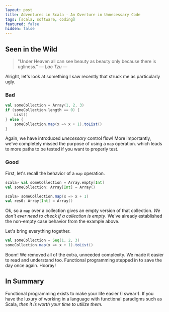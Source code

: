 ```yaml
---
layout: post
title: Adventures in Scala - An Overture in Unnecessary Code
tags: [scala, software, coding]
featured: false
hidden: false
---
```


## Seen in the Wild

> "Under Heaven all can see beauty as beauty only because there is ugliness." <cite>― Lao Tzu ―</cite>

Alright, let's look at something I saw recently that struck me as particularly ugly.

### Bad

```scala
val someCollection = Array(1, 2, 3)
if (someCollection.length == 0) {
    List()
} else {
    someCollection.map(x => x + 1).toList()
}
```

Again, we have introduced *unecessary* control flow!
More importantly, we've completely missed the purpose of using a `map` operation.
which leads to more paths to be tested if you want to properly test.

### Good

First, let's recall the behavior of a `map` operation.

```scala
scala> val someCollection = Array.empty[Int]
val someCollection: Array[Int] = Array()

scala> someCollection.map(x => x + 1)
val res0: Array[Int] = Array()
```

Ok, so a `map` over a collection gives an empty version of that collection.
*We don't ever need to check if a collection is empty*.
We've already established the non-empty case behavior from the example above.

Let's bring everything together.

```scala
val someCollection = Seq(1, 2, 3)
someCollection.map(x => x + 1).toList()
```

Boom!
We removed all of the extra, unneeded complexity.
We made it easier to read and understand too.
Functional programming stepped in to save the day once again.
Hooray!

## In Summary

Functional programming exists to make your life easier (I swear!).
If you have the luxury of working in a language with functional paradigms such as Scala, *then it is worth your time to utilize them*.
